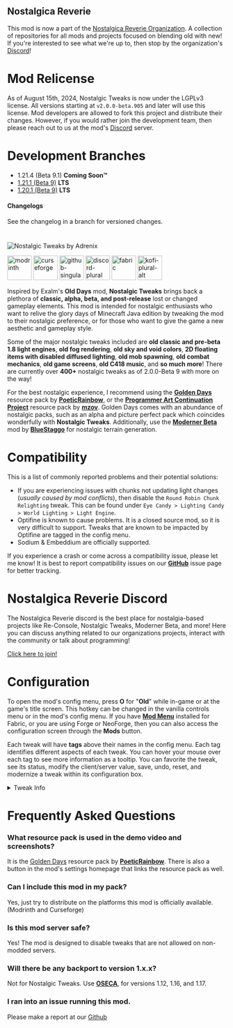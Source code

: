 ## Nostalgica Reverie
This mod is now a part of the [Nostalgica Reverie Organization](https://github.com/Nostalgica-Reverie). A collection of repositories for all mods and projects focused on blending old with new! If you're interested to see what we're up to, then stop by the organization's [Discord](https://discord.gg/Un7b9AWSsu)!

# Mod Relicense
As of August 15th, 2024, Nostalgic Tweaks is now under the LGPLv3 license. All versions starting at `v2.0.0-beta.905` and later will use this license. Mod developers are allowed to fork this project and distribute their changes. However, if you would rather join the development team, then please reach out to us at the mod's [Discord](https://discord.gg/Un7b9AWSsu) server.

# Development Branches
- 1.21.4 (Beta 9.1) **Coming Soon™**
- [1.21.1 (Beta 9)](https://github.com/Adrenix/Nostalgic-Tweaks/tree/1.21) **LTS**
- [1.20.1 (Beta 9)](https://github.com/Adrenix/Nostalgic-Tweaks/tree/1.20.1) **LTS**

#### Changelogs
See the changelog in a branch for versioned changes.

# 
![Nostalgic Tweaks by Adrenix](https://i.imgur.com/1Nd06WK.png)

[<img alt="modrinth" height="56" src="https://cdn.jsdelivr.net/npm/@intergrav/devins-badges@3/assets/cozy-minimal/available/modrinth_vector.svg">](https://modrinth.com/mod/nostalgic-tweaks) [<img alt="curseforge" height="56" src="https://cdn.jsdelivr.net/npm/@intergrav/devins-badges@3/assets/cozy-minimal/available/curseforge_vector.svg">](https://www.curseforge.com/minecraft/mc-mods/nostalgic-tweaks) [<img alt="github-singular" height="56" src="https://cdn.jsdelivr.net/npm/@intergrav/devins-badges@3/assets/cozy-minimal/social/github-singular_vector.svg">](https://github.com/Nostalgica-Reverie/Nostalgic-Tweaks)
 [<img alt="discord-plural" height="56" src="https://cdn.jsdelivr.net/npm/@intergrav/devins-badges@3/assets/cozy-minimal/social/discord-plural_vector.svg">](https://discord.gg/Un7b9AWSsu) 
[<img alt="fabric" height="56" src="https://cdn.jsdelivr.net/npm/@intergrav/devins-badges@3/assets/cozy-minimal/supported/fabric_vector.svg">](https://fabricmc.net/) [<img alt="kofi-plural-alt" height="56" src="https://cdn.jsdelivr.net/npm/@intergrav/devins-badges@3/assets/cozy-minimal/donate/kofi-plural-alt_vector.svg">](https://ko-fi.com/adrenix)

Inspired by Exalm's **Old Days** mod, **Nostalgic Tweaks** brings back a plethora of **classic, alpha, beta, and post-release** lost or changed gameplay elements. This mod is intended for nostalgic enthusiasts who want to relive the glory days of Minecraft Java edition by tweaking the mod to their nostalgic preference, or for those who want to give the game a new aesthetic and gameplay style.

Some of the major nostalgic tweaks included are **old classic and pre-beta 1.8 light engines**, **old fog rendering**, **old sky and void colors**, **2D floating items with disabled diffused lighting**, **old mob spawning**, **old combat mechanics**, **old game screens**, **old C418 music**, and **so much more**! There are currently over **400+** nostalgic tweaks as of 2.0.0-Beta 9 with more on the way!

For the best nostalgic experience, I recommend using the **[Golden Days](https://github.com/PoeticRainbow/golden-days/releases)** resource pack by **[PoeticRainbow](https://modrinth.com/user/PoeticRainbow)**, or the **[Programmer Art Continuation Project](https://modrinth.com/resourcepack/pacp)** resource pack by **[mzov](https://modrinth.com/user/mzov_jen)**. Golden Days comes with an abundance of nostalgic packs, such as an alpha and picture perfect pack which coincides wonderfully with **Nostalgic Tweaks**. Additionally, use the **[Moderner Beta](https://modrinth.com/mod/moderner-beta)** mod by **[BlueStaggo](https://modrinth.com/user/BlueStaggo)** for nostalgic terrain generation.

# Compatibility

This is a list of commonly reported problems and their potential solutions:

- If you are experiencing issues with chunks not updating light changes (_usually caused by mod conflicts_), then disable the `Round Robin Chunk Relighting` tweak. This can be found under `Eye Candy > Lighting Candy > World Lighting > Light Engine`.
- Optifine is known to cause problems. It is a closed source mod, so it is very difficult to support. Tweaks that are known to be impacted by Optifine are tagged in the config menu.
- Sodium & Embeddium are officially supported.

If you experience a crash or come across a compatibility issue, please let me know! It is best to report compatibility issues on our **[GitHub](https://github.com/Adrenix/Nostalgic-Tweaks/issues)** issue page for better tracking.

# Nostalgica Reverie Discord 
The Nostalgica Reverie discord is the best place for nostalgia-based projects like Re-Console, Nostalgic Tweaks, Moderner Beta, and more! Here you can discuss anything related to our organizations projects, interact with the community or talk about programming!

[Click here to join!](https://discord.gg/6pRkrYxbGW)


# Configuration

To open the mod's config menu, press **O** for "**Old**" while in-game or at the game's title screen. This hotkey can be changed in the vanilla controls menu or in the mod's config menu. If you have **[Mod Menu](https://modrinth.com/mod/modmenu)** installed for Fabric, or you are using Forge or NeoForge, then you can also access the configuration screen through the **Mods** button.

Each tweak will have **tags** above their names in the config menu. Each tag identifies different aspects of each tweak. You can hover your mouse over each tag to see more information as a tooltip. You can favorite the tweak, see its status, modify the client/server value, save, undo, reset, and modernize a tweak within its configuration box.


<details>
<summary>Tweak Info</summary>

## Search
The config menu comes with searching capabilities. Search queries that are typed into the input box will bring up fuzzy results. This means the mod will attempt to show results that it believes you were trying to search for. You can narrow search results by using **Search Tags**. To see all the search tags that are available, open the config menu and click the **Manage** button in the bottom-left corner of the screen. Then go to the `Help` category and scroll down. Additionally, the bread crumbs that appear at the top of a tweak's configuration box can be clicked to quickly jump to that crumb's section within the config menu.

## Filter
The config menu also comes with a search filter. When opened, you can choose which tweak categories to look in. This compounds with the search tags mentioned earlier. Additionally, if the favorite tweaks list is opened, any search queries typed into the input box will only bring up tweaks that are favorited.

## Config Management
The config menu also comes with a config management overlay. To open the overlay, click the `Manage` button in the bottom-left corner of the screen. In this overlay you can create and manage config backup files, create and manage config presets, import and export (_client and server_) config files, perform server operations on servers with Nostalgic Tweaks installed, and quickly toggle a lot of tweaks all at once. Each section of the overlay comes with a uniquely crafted user interface to assit with tweak and config management. 

## Keyboard Shortcuts
The config menu also comes with keyboard shortcuts. **Ctrl + F** focuses the search box, **Ctrl + S** saves the config menu, **Esc** exits the config menu, and **Ctrl + Left Arrow**, **Alt + Left Arrow**, **Ctrl + Right Arrow**, or **Alt + Right Arrow** will change the category group you are in without the need to click on a category button. You can also use the **Tab** key and **Directional Arrow** keys to cycle through and navigate the various widgets in the menu. Press the **Spacebar** key or **Enter** key to perform an action on the highlighted element.



</details>



# Frequently Asked Questions

### What resource pack is used in the demo video and screenshots?

It is the [Golden Days](https://github.com/PoeticRainbow/golden-days/releases) resource pack by **[PoeticRainbow](https://modrinth.com/user/PoeticRainbow)**. There is also a button in the mod's settings homepage that links the resource pack as well.

### Can I include this mod in my pack?

Yes, just try to distribute on the platforms this mod is officially available. (Modrinth and Curseforge)

### Is this mod server safe?

Yes! The mod is designed to disable tweaks that are not allowed on non-modded servers.

### Will there be any backport to version 1.x.x?

Not for Nostalgic Tweaks. Use **[OSECA](https://www.curseforge.com/minecraft/mc-mods/old-swing)**, for versions 1.12, 1.16, and 1.17.

### I ran into an issue running this mod.

Please make a report at our [Github](https://github.com/Adrenix/Nostalgic-Tweaks/issues)
